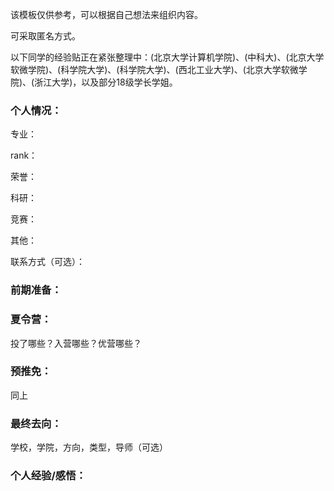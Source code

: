 该模板仅供参考，可以根据自己想法来组织内容。

可采取匿名方式。

以下同学的经验贴正在紧张整理中：(北京大学计算机学院)、(中科大)、(北京大学软微学院)、(科学院大学)、(科学院大学)、(西北工业大学)、(北京大学软微学院)、(浙江大学)，以及部分18级学长学姐。

### 个人情况：

专业：

rank：

荣誉：

科研：

竞赛：

其他：

联系方式（可选）：

### 前期准备：



### 夏令营：

投了哪些？入营哪些？优营哪些？

### 预推免：

同上

### 最终去向：

学校，学院，方向，类型，导师（可选）

### 个人经验/感悟：


